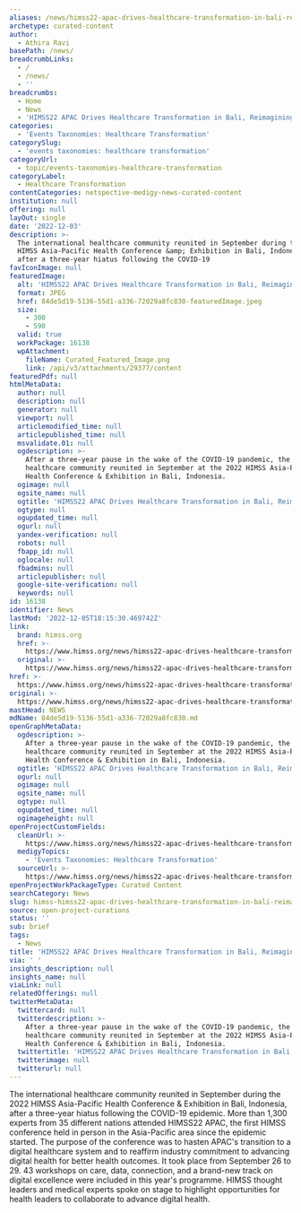 ```yaml
---
aliases: /news/himss22-apac-drives-healthcare-transformation-in-bali-reimagining-health
archetype: curated-content
author:
  - Athira Ravi
basePath: /news/
breadcrumbLinks:
  - /
  - /news/
  - ''
breadcrumbs:
  - Home
  - News
  - 'HIMSS22 APAC Drives Healthcare Transformation in Bali, Reimagining Health'
categories:
  - 'Events Taxonomies: Healthcare Transformation'
categorySlug:
  - 'events taxonomies: healthcare transformation'
categoryUrl:
  - topic/events-taxonomies-healthcare-transformation
categoryLabel:
  - Healthcare Transformation
contentCategories: netspective-medigy-news-curated-content
institution: null
offering: null
layOut: single
date: '2022-12-03'
description: >-
  The international healthcare community reunited in September during the 2022
  HIMSS Asia-Pacific Health Conference &amp; Exhibition in Bali, Indonesia,
  after a three-year hiatus following the COVID-19 
favIconImage: null
featuredImage:
  alt: 'HIMSS22 APAC Drives Healthcare Transformation in Bali, Reimagining Health'
  format: JPEG
  href: 84de5d19-5136-55d1-a336-72029a8fc830-featuredImage.jpeg
  size:
    - 300
    - 590
  valid: true
  workPackage: 16138
  wpAttachment:
    fileName: Curated_Featured_Image.png
    link: /api/v3/attachments/29377/content
featuredPdf: null
htmlMetaData:
  author: null
  description: null
  generator: null
  viewport: null
  articlemodified_time: null
  articlepublished_time: null
  msvalidate.01: null
  ogdescription: >-
    After a three-year pause in the wake of the COVID-19 pandemic, the global
    healthcare community reunited in September at the 2022 HIMSS Asia-Pacific
    Health Conference & Exhibition in Bali, Indonesia.
  ogimage: null
  ogsite_name: null
  ogtitle: 'HIMSS22 APAC Drives Healthcare Transformation in Bali, Reimagining Health'
  ogtype: null
  ogupdated_time: null
  ogurl: null
  yandex-verification: null
  robots: null
  fbapp_id: null
  oglocale: null
  fbadmins: null
  articlepublisher: null
  google-site-verification: null
  keywords: null
id: 16138
identifier: News
lastMod: '2022-12-05T18:15:30.469742Z'
link:
  brand: himss.org
  href: >-
    https://www.himss.org/news/himss22-apac-drives-healthcare-transformation-bali-reimagining-health
  original: >-
    https://www.himss.org/news/himss22-apac-drives-healthcare-transformation-bali-reimagining-health
href: >-
  https://www.himss.org/news/himss22-apac-drives-healthcare-transformation-bali-reimagining-health
original: >-
  https://www.himss.org/news/himss22-apac-drives-healthcare-transformation-bali-reimagining-health
mastHead: NEWS
mdName: 84de5d19-5136-55d1-a336-72029a8fc830.md
openGraphMetaData:
  ogdescription: >-
    After a three-year pause in the wake of the COVID-19 pandemic, the global
    healthcare community reunited in September at the 2022 HIMSS Asia-Pacific
    Health Conference & Exhibition in Bali, Indonesia.
  ogtitle: 'HIMSS22 APAC Drives Healthcare Transformation in Bali, Reimagining Health'
  ogurl: null
  ogimage: null
  ogsite_name: null
  ogtype: null
  ogupdated_time: null
  ogimageheight: null
openProjectCustomFields:
  cleanUrl: >-
    https://www.himss.org/news/himss22-apac-drives-healthcare-transformation-bali-reimagining-health
  medigyTopics:
    - 'Events Taxonomies: Healthcare Transformation'
  sourceUrl: >-
    https://www.himss.org/news/himss22-apac-drives-healthcare-transformation-bali-reimagining-health
openProjectWorkPackageType: Curated Content
searchCategory: News
slug: himss-himss22-apac-drives-healthcare-transformation-in-bali-reimagining-health
source: open-project-curations
status: ''
sub: brief
tags:
  - News
title: 'HIMSS22 APAC Drives Healthcare Transformation in Bali, Reimagining Health'
via: ' '
insights_description: null
insights_name: null
viaLink: null
relatedOfferings: null
twitterMetaData:
  twittercard: null
  twitterdescription: >-
    After a three-year pause in the wake of the COVID-19 pandemic, the global
    healthcare community reunited in September at the 2022 HIMSS Asia-Pacific
    Health Conference & Exhibition in Bali, Indonesia.
  twittertitle: 'HIMSS22 APAC Drives Healthcare Transformation in Bali, Reimagining Health'
  twitterimage: null
  twitterurl: null
---
```

<p>The international healthcare community reunited in September during the 2022 HIMSS Asia-Pacific Health Conference &amp; Exhibition in Bali, Indonesia, after a three-year hiatus following the COVID-19 epidemic. More than 1,300 experts from 35 different nations attended HIMSS22 APAC, the first HIMSS conference held in person in the Asia-Pacific area since the epidemic started. The purpose of the conference was to hasten APAC's transition to a digital healthcare system and to reaffirm industry commitment to advancing digital health for better health outcomes. It took place from September 26 to 29. 43 workshops on care, data, connection, and a brand-new track on digital excellence were included in this year's programme. HIMSS thought leaders and medical experts spoke on stage to highlight opportunities for health leaders to collaborate to advance digital health.</p>